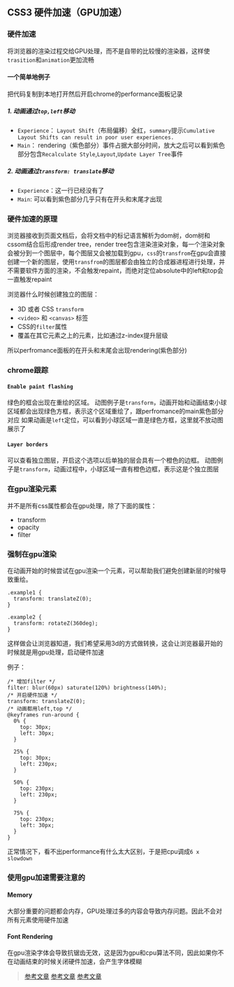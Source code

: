 ## CSS3 硬件加速（GPU加速）

### 硬件加速
将浏览器的渲染过程交给GPU处理，而不是自带的比较慢的渲染器，这样使`trasition`和`animation`更加流畅

#### 一个简单地例子
把代码复制到本地打开然后开启chrome的performance面板记录

##### 1. 动画通过`top,left`移动
* `Experience`： `Layout Shift`（布局偏移）全红，`summary`提示`Cumulative Layout Shifts can result in poor user experiences.`
* `Main`： rendering（紫色部分）事件占据大部分时间，放大之后可以看到紫色部分包含`Recalculate Style`,`Layout`,`Update Layer Tree`事件
##### 2. 动画通过`transform: translate`移动
* `Experience`：这一行已经没有了
* `Main`: 可以看到紫色部分几乎只有在开头和末尾才出现

### 硬件加速的原理
浏览器接收到页面文档后，会将文档中的标记语言解析为dom树，dom树和cssom结合后形成render tree，render tree包含渲染渲染对象，每一个渲染对象会被分到一个图层中，每个图层又会被加载到gpu，`css`的`transfrom`在gpu会直接创建一个新的图层，使用`transfrom`的图层都会由独立的合成器进程进行处理，并不需要软件方面的渲染，不会触发repaint，而绝对定位absolute中的left和top会一直触发repaint

浏览器什么时候创建独立的图层：
* 3D 或者 CSS `transform`
* `<video>` 和 `<canvas>` 标签
* CSS的`filter`属性
* 覆盖在其它元素之上的元素，比如通过z-index提升层级

所以perfromance面板的在开头和末尾会出现rendering(紫色部分)

### chrome跟踪
#### `Enable paint flashing`
绿色的框会出现在重绘的区域。
动图例子是`transform`，动画开始和动画结束小球区域都会出现绿色方框，表示这个区域重绘了，跟perfromance的main紫色部分对应
如果动画是`left`定位，可以看到小球区域一直是绿色方框，这里就不放动图展示了
#### `Layer borders`
可以查看独立图层，开启这个选项以后单独的层会具有一个橙色的边框。
动图例子是`transform`，动画过程中，小球区域一直有橙色边框，表示这是个独立图层


### 在gpu渲染元素
并不是所有css属性都会在gpu处理，除了下面的属性：
* transform
* opacity
* filter

### 强制在gpu渲染
在动画开始的时候尝试在gpu渲染一个元素，可以帮助我们避免创建新层的时候导致重绘。
```
.example1 {
  transform: translateZ(0);
}

.example2 {
  transform: rotateZ(360deg);
}
```
这样做会让浏览器知道，我们希望采用3d的方式做转换，这会让浏览器最开始的时候就是用gpu处理，启动硬件加速

例子：

```
/* 增加filter */
filter: blur(60px) saturate(120%) brightness(140%);
/* 开启硬件加速 */
transform: translateZ(0);
/* 动画都用left,top */
@keyframes run-around {
  0% {
    top: 30px;
    left: 30px;
  }
  
  25% {
    top: 30px;
    left: 230px;
  }
  
  50% {
    top: 230px;
    left: 230px;
  }
  
  75% {
    top: 230px;
    left: 30px;
  }
}
```
正常情况下，看不出performance有什么太大区别，于是把cpu调成`6 x slowdown`





### 使用gpu加速需要注意的
#### Memory
大部分重要的问题都会内存，GPU处理过多的内容会导致内存问题。因此不会对所有元素使用硬件加速

#### Font Rendering
在gpu渲染字体会导致抗锯齿无效，这是因为gpu和cpu算法不同，因此如果你不在动画结束的时候关闭硬件加速，会产生字体模糊

> [参考文章](https://lz5z.com/Web%E6%80%A7%E8%83%BD%E4%BC%98%E5%8C%96-CSS3%E7%A1%AC%E4%BB%B6%E5%8A%A0%E9%80%9F/)
> [参考文章](https://juejin.im/post/6844903649974435854)
> [参考文章](https://www.cnblogs.com/ranyonsue/p/8296983.html)